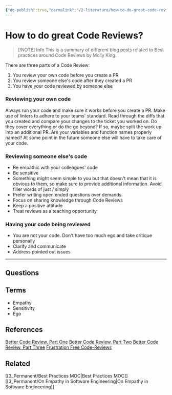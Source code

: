 ```yaml
---
{"dg-publish":true,"permalink":"/2-literature/how-to-do-great-code-reviews/","tags":["source/blog"],"created":"2023-08-14T22:41:33.499-05:00","updated":"2023-09-08T06:34:16.423-05:00"}
---
```


# How to do great Code Reviews?

> [!NOTE] Info
> This is a summary of different blog posts related to Best practices around Code Reviews by Molly King.

There are three parts of a Code Review:
1. You review your own code before you create a PR
2. You review someone else's code after they created a PR
3. You have your code reviewed by someone else
### Reviewing your own code
Always run your code and make sure it works before you create a PR. Make use of linters to adhere to your teams' standard. Read through the diffs that you created and compare your changes to the ticket you worked on. Do they cover everything or do the go beyond? If so, maybe split the work up into an additional PR. Are your variables and function names properly named? At some point in the future someone else will have to take care of your code.
### Reviewing someone else's code
- Be empathic with your colleagues' code
- Be sensitive
- Something might seem simple to you but that doesn't mean that it is obvious to them, so make sure to provide additional information. Avoid filler words of just / simply
- Prefer writing open ended questions over demands.
- Focus on sharing knowledge through Code Reviews
- Keep a positive attitude
- Treat reviews as a teaching opportunity
### Having your code being reviewed
- You are not your code. Don't have too much ego and take critique personally
- Clarify and communicate
- Address pointed out issues
 
---
## Questions
## Terms
- Empathy
- Sensitivity
- Ego
## References
[Better Code Review, Part One](https://engineering.ziffmedia.com/better-code-review-part-one-ae3d4ff0494d)
[Better Code Review, Part Two](https://medium.com/ziffmedia-engineering/better-code-review-part-two-92f17ee42c56)
[Better Code Review, Part Three](https://engineering.ziffmedia.com/better-code-review-part-3-4efb568885)
[Frustration Free Code-Reviews](https://adavis.info/2018/09/frustration-free-code-reviews.html)
## Related
[[3_Permanent/Best Practices MOC\|Best Practices MOC]]
[[3_Permanent/On Empathy in Software Engineering\|On Empathy in Software Engineering]]